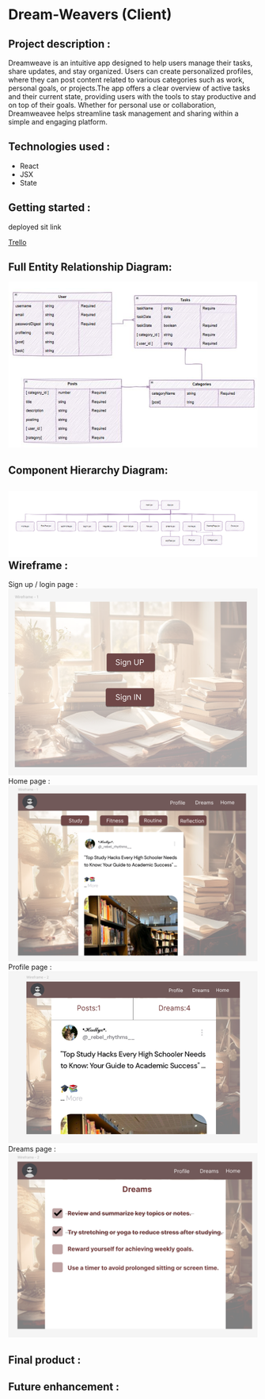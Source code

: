 # Dream-Weavers (Client)
**Project description :**
---------------------------------------------------
Dreamweave is an intuitive app designed to help users manage their tasks, share updates, and stay organized. Users can create personalized profiles, where they can post content related to various categories such as work, personal goals, or projects.The app offers a clear overview of active tasks and their current state, providing users with the tools to stay productive and on top of their goals. Whether for personal use or collaboration, Dreamweavee helps streamline task management and sharing within a simple and engaging platform.

**Technologies used :**
---------------------------------------------------
- React
- JSX
- State

**Getting started :**
----------------------------------------------------
 deployed sit link 

 [Trello](https://trello.com/invite/b/676bf69b20ad5fa300965e9e/ATTIf6cc6cb3e5213ef90505a3a7c6fd555d8457F81E/dreamweavers)

**Full Entity Relationship Diagram:**
----------------------------------------------------
![ERD](img/ERD.jpeg)

**Component Hierarchy Diagram:**
----------------------------------------------------
![Component](img/6.png)
**Wireframe :**
----------------------------------------------------
Sign up / login page :
![login](img/1.png)
Home page :
![home](img/2.png)
Profile page :
![profile](img/3.png)
Dreams page :
![dreams](img/4.png)

**Final product :**
----------------------------------------------------


**Future enhancement :**
----------------------------------------------------

